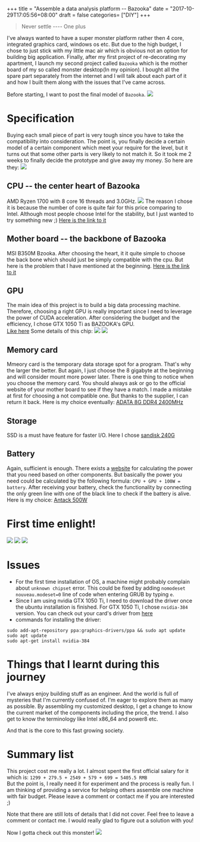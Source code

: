 +++
title = "Assemble a data analysis platform -- Bazooka"
date = "2017-10-29T17:05:56+08:00"
draft = false
categories= ["DIY"]
+++

> Never settle ---- One plus

I've always wanted to have a super monster platform rather then 4 core, integrated graphics card, windows os etc. But due to the high budget, I chose to just stick with my little mac air which is obvious not an option for building big application. Finally, after my first project of re-decorating my apartment, I launch my second project called `Bazooka` which is the mother board of my so called monster desktop(In my opinion). I bought all the spare part separately from the internet and I will talk about each part of it and how I built them along with the issues that I've came across.

Before starting, I want to post the final model of `Bazooka`.
![](/data/2017-10-29/final.jpg)

# Specification
Buying each small piece of part is very tough since you have to take the compatibility into consideration. The point is, you finally decide a certain model of a certain component which meet your require for the level, but it turns out that some other parts is very likely to not match it. So it took me 2 weeks to finally decide the prototype and give away my money. So here are they:
![](/data/2017-10-29/all-the-piece.jpg)

## CPU -- the center heart of Bazooka
AMD Ryzen 1700 with 8 core 16 threads and 3.0GHz.
![](/data/2017-10-29/cpu.jpg)
The reason I chose it is because the number of core is quite fair for this price comparing to Intel. Although most people choose Intel for the stability, but I just wanted to try something new ;)
[Here is the link to it](https://item.jd.com/3885181.html)

## Mother board -- the backbone of Bazooka
MSI B350M Bzooka.
After choosing the heart, it it quite simple to choose the back bone which should just be simply compatible with the cpu. But here is the problem that I have mentioned at the beginning.
[Here is the link to it](https://item.jd.com/12499693620.html)

## GPU
The main idea of this project is to build a big data processing machine. Therefore, choosing a right GPU is really important since I need to leverage the power of CUDA acceleration. After considering the budget and the efficiency, I chose GTX 1050 Ti as BAZOOKA's GPU.  
[Like here](https://item.jd.com/3528459.html)
Some details of this chip:
![](/data/2017-10-29/gpu.jpg)
![](/data/2017-10-29/gpu1.jpg)

## Memory card
Mmeory card is the temporary data storage spot for a program. That's why the larger the better. But again, I just choose the 8 gigabyte at the beginning and will consider mount more power later. There is one thing to notice when you choose the memory card. You should always ask or go to the official website of your mother board to see if they have a match. I made a mistake at first for choosing a not compatible one. But thanks to the supplier, I can return it back. Here is my choice eventually:
[ADATA 8G DDR4 2400MHz](https://buyertrade.taobao.com/trade/detail/tradeSnap.htm?spm=a1z09.2.0.0.49e4b12VT0Vsq&tradeID=78669476202268844&snapShot=true)

## Storage
SSD is a must have feature for faster I/O. Here I chose
[sandisk 240G](https://item.jd.com/1398969.html)

## Battery
Again, sufficient is enough. There exists a [website](https://outervision.com/power-supply-calculator) for calculating the power that you need based on other components. But basically the power you need could be calculated by the following formula:
`CPU + GPU + 100W = battery`. After receiving your battery, check the functionality by connecting the only green line with one of the black line to check if the battery is alive. Here is my choice:
[Antack 500W](https://item.jd.com/840370.html)

# First time enlight!
![](/data/2017-10-29/first-prototype.jpg)
![](/data/2017-10-29/insight.jpg)
![](/data/2017-10-29/insight2.jpg)


# Issues
- For the first time installation of OS, a machine might probably complain about `unknown chipset` error. This could be fixed by adding `nomodeset nouveau.modeset=0` line of code when entering GRUB by typing `e`.
- Since I am using nvidia GTX 1050 Ti, I need to download the driver once the ubuntu installation is finished. For GTX 1050 Ti, I chose `nvidia-384` version. You can check out your card's driver from  [here](http://www.nvidia.com/Download/index.aspx)
- commands for installing the driver:
```
sudo add-apt-repository ppa:graphics-drivers/ppa && sudo apt update
sudo apt update
sudo apt-get install nvidia-384
```
# Things that I learnt during this journey
I've always enjoy building stuff as an engineer. And the world is full of mysteries that I'm currently confused of. I'm eager to explore them as many as possible. By assembling my customized desktop, I get a change to know the current market of the components including the price, the trend. I also get to know the terminology like Intel x86_64 and power8 etc.

And that is the core to this fast growing society.  

# Summary list
This project cost me really a lot. I almost spent the first official salary for it which is:
`1299 + 279.5 + 2549 + 579 + 699 = 5405.5 RMB`  
But the point is, I really need it for experiment and the process is really fun. I am thinking of providing a service for helping others assemble one machine with fair budget. Please leave a comment or contact me if you are interested ;)

Note that there are still lots of details that I did not cover. Feel free to leave a comment or contact me. I would really glad to figure out a solution with you!

Now I gotta check out this monster!
![](/data/2017-10-29/final1.jpg)
